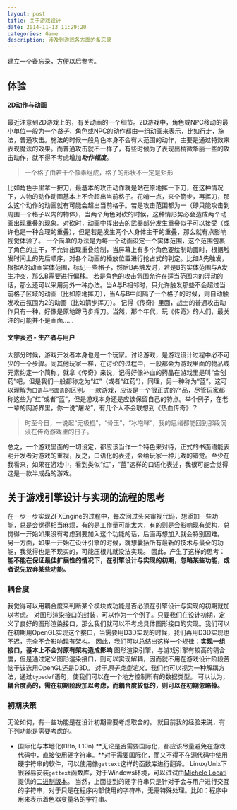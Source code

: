 ```yaml
---
layout: post
title: 关于游戏设计
date: 2014-11-13 11:29:20
categories: Game
description: 涉及到游戏各方面的备忘录
---
```




建立一个备忘录，方便以后参考。



## 体验

#### 2D动作与动画
最近注意到2D游戏上的，有关动画的一个细节。2D游戏中，角色或NPC移动的最小单位一般为一个*格子*，角色或NPC的动作都由一组动画来表示，比如行走，施法，普通攻击。施法的时候一般角色本身不会有大范围的动作，主要是通过特效来表现魔法的效果。而普通攻击就不一样了，有些时候为了表现出稍微华丽一些的攻击动作，就不得不考虑增加***动作幅度***。

>一个格子由若干个像素组成，格子的形状不一定是矩形

比如角色手里拿一把刀，最基本的攻击动作就是站在原地挥一下刀，在这种情况下，人物的动作动画基本上不会超出当前格子。花哨一点，来个箭步，再挥刀，那么这个动作的动画就有可能会超出当前格子。若是攻击范围都为一（即只能攻击到周围一个格子以内的物体），当两个角色对砍的时候，这种情形势必会造成两个动画出现重叠的现象。对砍时，动画中挥出去的武器部分发生重叠似乎可以接受（或许也是一种合理的重叠），但是若是发生两个人身体主干的重叠，那么就有点影响视觉体验了。
一个简单的办法是为每一个动画设定一个实体范围，这个范围包裹了角色的主干，不允许出现重叠绘制，当屏幕上有多个角色要绘制动画时，根据触发时间上的先后顺序，对各个动画的播放位置进行抢占式的判定。比如A先触发，根据A的动画实体范围，标记一些格子，然后B再触发时，若是B的实体范围与A发生冲突，那么B需要进行偏移。
若是角色的攻击氛围允许在适当范围内的浮动的话，那么还可以采用另外一种办法。当A与B相邻时，只允许触发那些不会超过当前格子区域的动画（比如原地挥刀），当A与B中间隔了一个格子的时候，则自动触发攻击氛围为2的动画（比如箭步挥刀）。
记得《传奇》里面，战士的普通攻击动作只有一种，好像是原地蹲马步挥刀。当然，那个年代，玩《传奇》的人们，最关注的可能并不是画面……


#### 文字表述 - 生产者与用户
大部分时候，游戏开发者本身也是一个玩家。讨论游戏，是游戏设计过程中必不可少的一个步骤。同其他玩家一样，在讨论的过程中，一般都会为游戏里面的物品或元素约定一个简称，就拿《传奇》来说，记得好像补血的药品在游戏里是叫“金创药”吧，但是我们一般都称之为“红”（或者“红药”），同理，另一种称为“蓝”。这可以理解为`口语`与`书面语`的区别。一款游戏，应该是一个很正式的产品，尽管玩家都称这些为“红”或者“蓝”，但是游戏本身还是应该保留自己的特点。举个例子，在老一辈的网游界里，你一说“屠龙”，有几个人不会联想到《热血传奇》？

>时至今日，一说起“无极棍”，“骨玉”，“冰咆哮”，我的思绪都能回到那段沉浸在传奇游戏里的日子。

总之，一个游戏里面的一切设定，都应该当作一个特色来对待，正式的书面语能表明开发者对游戏的重视，反之，口语化的表述，会给玩家一种儿戏的错觉。至少在我看来，如果在游戏中，看到类似“红”，“蓝”这样的口语化表述，我很可能会觉得这是一款半成品的游戏。


## 关于游戏引擎设计与实现的流程的思考
在一步一步实现ZFXEngine的过程中，每次回过头来审视代码，想添加一些功能，总是会觉得相当麻烦，有的是工作量可能太大，有的则是会影响现有架构，总觉得一开始如果没有考虑到要加入这个功能的话，后面再想加入就会特别困难。
另一方面，如果一开始在设计引擎的时候，就想囊括所有最新的技术与最全的功能，我觉得也是不现实的，可能压根儿就没法实现。
因此，产生了这样的思考：**能不能在保证最佳扩展性的情况下，在引擎设计与实现的初期，忽略某些功能，或者说先放弃某些功能。**

### 耦合度
我觉得可以用耦合度来判断某个模块或功能是否必须在引擎设计与实现的初期就加以考虑。
对图形渲染接口的封装，可以作为一个例子。只要我们在设计初期，定义了良好的图形渲染接口，那么我们就可以不考虑具体图形接口的实现。我们可以在初期用OpenGL实现这个接口，当需要用D3D实现的时候，我们再用D3D实现也不迟，完全不会影响现有架构。
因此，我们可以总结出这样一个规律：**实现一组接口，基本上不会对原有架构造成影响**
图形渲染引擎，与游戏引擎有较高的耦合度，但是通过定义图形渲染接口，则可以实现解耦，因而就不用在游戏设计阶段苦恼于该选用OpenGL还是D3D。
对于*原子类型定义*，我们也可以视为一种解耦方法，通过`typedef`语句，使我们可以在一个地方控制所有的数据类型。
可以认为，**耦合度高的，需在初期阶段加以考虑，而耦合度较低的，则可以在初期忽略掉。**


### 初期决策
无论如何，有一些功能是在设计初期需要考虑取舍的。
就目前我的经验来说，有下列功能是需要考虑的。

- 国际化与本地化(I18n, L10n)
  **无论是否需要国际化，都应该尽量避免在游戏代码中，直接使用硬字符串。**对于需要国际化，而又不得不在源代码中使用硬字符串的软件，可以使用像`gettext`这样的函数库进行翻译。
  Linux/Unix下很容易安装`gettext`函数库，对于Windows环境，可以试试由[Michele Locati](https://github.com/mlocati)提供的[二进制版本](http://mlocati.github.io/gettext-iconv-windows/)。
  当然，上面提到的硬字符串只是针对于会与用户进行交互的字符串，对于只是在程序内部使用的字符串，无需特殊处理。比如：程序中用来表示着色器变量名的字符串。

